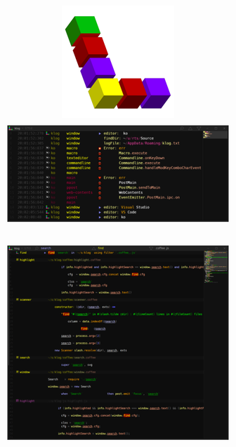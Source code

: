 <p align="center"><img src="img/about.png" width=256 height=256></p>

![readme](img/readme.png)
<br><br><br><br>
![find](img/find.png)